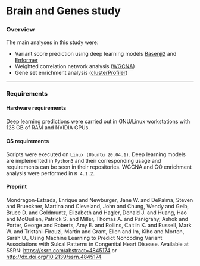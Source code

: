 # Brain and Genes study

### Overview

The main analyses in this study were:

*   Variant score prediction using deep learning models [Basenji2](https://github.com/calico/basenji) and [Enformer](https://github.com/deepmind/deepmind-research/tree/master/enformer)
*   Weighted correlation network analysis ([WGCNA](https://cran.r-project.org/web/packages/WGCNA/index.html))
*   Gene set enrichment analysis ([clusterProfiler](https://github.com/YuLab-SMU/clusterProfiler))

--------
### Requirements 

#### Hardware requirements
Deep learning predictions were carried out in GNU/Linux workstations with 128 GB of RAM and NVIDIA GPUs.

#### OS requirements 
Scripts were executed on `Linux (Ubuntu 20.04.1)`. Deep learning models are implemented in `Python3` and their corresponding usage and requirements can be seen in their repositories. WGCNA and GO enrichment analysis were performed in `R 4.1.2`.

#### Preprint
 Mondragon-Estrada, Enrique and Newburger, Jane W. and DePalma, Steven and Brueckner, Martina and Cleveland, John and Chung, Wendy and Gelb, Bruce D. and Goldmuntz, Elizabeth and Hagler, Donald J. and Huang, Hao and McQuillen, Patrick S. and Miller, Thomas A. and Panigrahy, Ashok and Porter, George and Roberts, Amy E. and Rollins, Caitlin K. and Russell, Mark W. and Tristani-Firouzi, Martin and Grant, Ellen and Im, Kiho and Morton, Sarah U., Using Machine Learning to Predict Noncoding Variant Associations with Sulcal Patterns in Congenital Heart Disease. Available at SSRN: https://ssrn.com/abstract=4845174 or http://dx.doi.org/10.2139/ssrn.4845174 
 